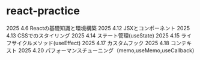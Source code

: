 # react-practice
2025 4.6 Reactの基礎知識と環境構築
2025 4.12 JSXとコンポーネント
2025 4.13 CSSでのスタイリング
2025 4.14 ステート管理(useState)
2025 4.15 ライフサイクルメソッド(useEffect)
2025 4.17 カスタムフック
2025 4.18 コンテキスト
2025 4.20 パフォーマンスチューニング（memo,useMemo,useCallback）